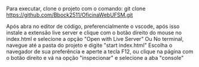 Para executar, clone o projeto com o comando:
git clone https://github.com/Bbock2511/OficinaWebUFSM.git

Após abra no editor de código, preferencialmente o vscode, após isso instale a extensão live server
e clique com o botão direito do mouse no index.html e selecione a opção "Open with Live Server"
Ou
No terminal, navegue até a pasta do projeto e digite "start index.html"
Escolha o navegador de sua preferência e aperte a tecla F12, ou clique na página com o botão direito e vá na opção "inspecionar"
e selecione a aba "console"